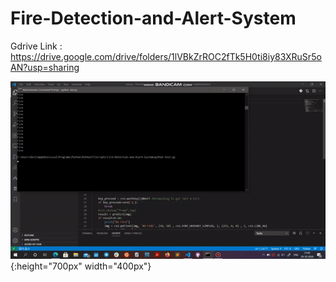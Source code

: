 # Fire-Detection-and-Alert-System
Gdrive Link : https://drive.google.com/drive/folders/1lVBkZrROC2fTk5H0ti8iy83XRuSr5oAN?usp=sharing

![REALTIME TESTING]( /image.gif "TESTING"){:height="700px" width="400px"}
